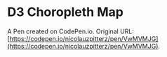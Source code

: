 # D3 Choropleth Map

A Pen created on CodePen.io. Original URL: [https://codepen.io/nicolauzpitterz/pen/VwMVMJG](https://codepen.io/nicolauzpitterz/pen/VwMVMJG).


